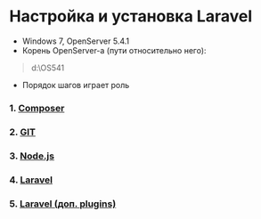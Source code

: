 # Настройка и установка Laravel #
* Windows 7, OpenServer 5.4.1
* Корень OpenServer-а (пути относительно него):
> d:\OS541
* Порядок шагов играет роль

### 1. [Composer](pages/1.md)
### 2. [GIT](pages/2.md)
### 3. [Node.js](pages/3.md)
### 4. [Laravel](pages/4.md)
### 5. [Laravel (доп. plugins)](pages/5.md)